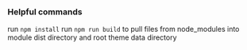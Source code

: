 ### Helpful commands

run `npm install`
run `npm run build` to pull files from node_modules into module dist directory and root theme data directory
